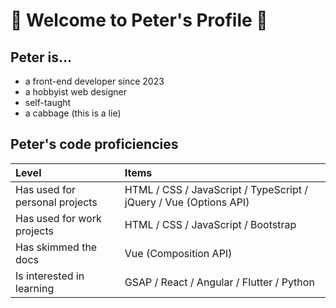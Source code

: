 # 🥬 Welcome to Peter's Profile 🥬

## Peter is...
- a front-end developer since 2023
- a hobbyist web designer
- self-taught
- a cabbage (this is a lie)

## Peter's code proficiencies
| Level | Items |
| :-- | :-- |
| Has used for personal projects | HTML / CSS / JavaScript / TypeScript / jQuery / Vue (Options API) |
| Has used for work projects | HTML / CSS / JavaScript / Bootstrap |
| Has skimmed the docs | Vue (Composition API) |
| Is interested in learning | GSAP / React / Angular / Flutter / Python |
